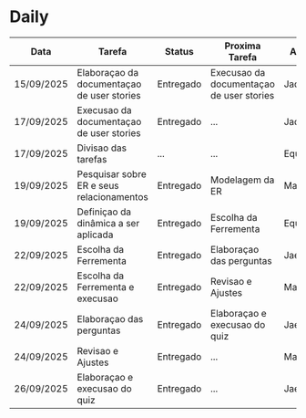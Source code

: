 

# Daily 



Data        |   Tarefa                                       |  Status       | Proxima Tarefa                       |  Autor   | 
----------- | ---------------------------------------------- | ------------- |------------------------------------- |  ------- | 
15/09/2025  | Elaboraçao da documentaçao de user stories     |  Entregado    | Execusao da documentaçao de user stories | Jadson  | 
17/09/2025  | Execusao da documentaçao de user stories       |  Entregado    |    ...                               | Jadson   |     
17/09/2025  | Divisao das tarefas                            |    ...        |    ...                               | Equipe   | 
19/09/2025  | Pesquisar sobre ER e seus relacionamentos      |  Entregado    |  Modelagem da ER                     | Mariana  |
19/09/2025  | Definiçao da dinâmica a ser aplicada           |  Entregado    |  Escolha da Ferrementa               | Equipe   | 
22/09/2025  | Escolha da Ferrementa                          |  Entregado    |  Elaboraçao das perguntas            | Jaedson  |
22/09/2025  | Escolha da Ferrementa e execusao               |  Entregado    |  Revisao e Ajustes                   | Mariana  | 
24/09/2025  | Elaboraçao das perguntas                       |  Entregado    |  Elaboraçao e execusao do quiz       | Jaedson  |
24/09/2025  | Revisao e Ajustes                              |  Entregado    |    ...                               | Mariana  | 
26/09/2025  | Elaboraçao e execusao do quiz                  |  Entregado    |    ...                               | Jaedson  |
           
